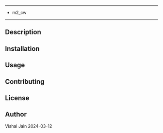 **********************************************
* m2_cw
**********************************************

## Description

## Installation

## Usage

## Contributing

## License

## Author
Vishal Jain
2024-03-12
